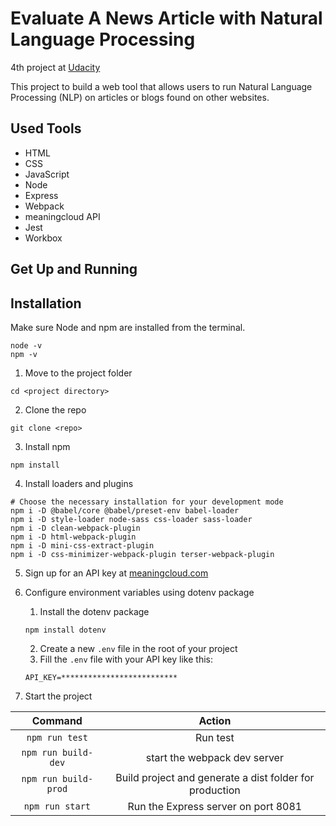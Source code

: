 # Evaluate A News Article with Natural Language Processing

4th project at [Udacity](https://www.udacity.com/course/front-end-web-developer-nanodegree--nd0011)

This project to build a web tool that allows users to run Natural Language Processing (NLP) on articles or blogs found on other websites.


## Used Tools

* HTML
* CSS
* JavaScript
* Node
* Express
* Webpack
* meaningcloud API
* Jest
* Workbox


## Get Up and Running

## Installation
Make sure Node and npm are installed from the terminal.
```
node -v
npm -v
```

1. Move to the project folder
```
cd <project directory>
```
2. Clone the repo
```
git clone <repo>
```
3. Install npm
```
npm install
```
4. Install loaders and plugins
```
# Choose the necessary installation for your development mode
npm i -D @babel/core @babel/preset-env babel-loader
npm i -D style-loader node-sass css-loader sass-loader
npm i -D clean-webpack-plugin
npm i -D html-webpack-plugin
npm i -D mini-css-extract-plugin
npm i -D css-minimizer-webpack-plugin terser-webpack-plugin
```
5. Sign up for an API key at [meaningcloud.com](https://www.meaningcloud.com/developer/create-account)

6. Configure environment variables using dotenv package
	1. Install the dotenv package
	```
	npm install dotenv
	```
	2. Create a new `.env` file in the root of your project
	3. Fill the `.env` file with your API key like this:
	```
	API_KEY=**************************
	```
7. Start the project

Command | Action
:------------: | :-------------:
`npm run test` | Run test
`npm run build-dev` | start the webpack dev server
`npm run build-prod` | Build project and generate a dist folder for production
`npm run start` | Run the Express server on port 8081

